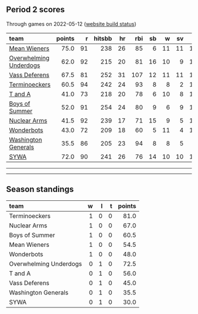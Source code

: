 

## Period 2 scores

Through games on 2022-05-12 ([website build status](https://github.com/brian-bot/pl-site/actions))


|team                                              | points|  r| hitsbb| hr| rbi| sb|  w| sv|  so|   era|  whip|
|:-------------------------------------------------|------:|--:|------:|--:|---:|--:|--:|--:|---:|-----:|-----:|
|[Mean Wieners](./meanwieners)                     |   75.0| 91|    238| 26|  85|  6| 11| 11| 158| 3.142| 1.093|
|[Overwhelming Underdogs](./overwhelmingunderdogs) |   62.0| 92|    215| 20|  81| 16| 10|  9| 131| 3.467| 1.156|
|[Vass Deferens](./vassdeferens)                   |   67.5| 81|    252| 31| 107| 12| 11| 11| 104| 3.868| 1.208|
|[Terminoeckers](./terminoeckers)                  |   60.5| 94|    242| 24|  93|  8|  8|  2| 152| 3.745| 1.181|
|[T and A](./tanda)                                |   41.0| 73|    218| 20|  78|  6| 10|  8| 140| 3.815| 1.246|
|[Boys of Summer](./boysofsummer)                  |   52.0| 91|    254| 24|  80|  9|  6|  9| 145| 3.874| 1.265|
|[Nuclear Arms](./nucleararms)                     |   41.5| 92|    239| 17|  71| 15|  9|  5| 131| 4.097| 1.255|
|[Wonderbots](./wonderbots)                        |   43.0| 72|    209| 18|  60|  5| 11|  4| 166| 3.580| 1.131|
|[Washington Generals](./washingtongenerals)       |   35.5| 86|    205| 23|  94|  8|  8|  5|  87| 3.834| 1.278|
|[SYWA](./sywa)                                    |   72.0| 90|    241| 26|  76| 14| 10| 10| 145| 2.666| 0.987|

* * *
* * *

## Season standings


|team                   |  w|  l|  t| points|
|:----------------------|--:|--:|--:|------:|
|Terminoeckers          |  1|  0|  0|   81.0|
|Nuclear Arms           |  1|  0|  0|   67.0|
|Boys of Summer         |  1|  0|  0|   60.5|
|Mean Wieners           |  1|  0|  0|   54.5|
|Wonderbots             |  1|  0|  0|   48.0|
|Overwhelming Underdogs |  0|  1|  0|   72.5|
|T and A                |  0|  1|  0|   56.0|
|Vass Deferens          |  0|  1|  0|   45.0|
|Washington Generals    |  0|  1|  0|   35.5|
|SYWA                   |  0|  1|  0|   30.0|


